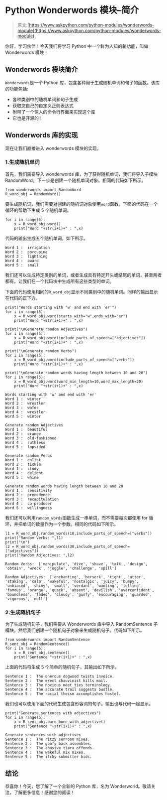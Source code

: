 # Python Wonderwords 模块–简介

> 原文:[https://www.askpython.com/python-modules/wonderwords-module](https://www.askpython.com/python-modules/wonderwords-module)

你好，学习伙伴！今天我们将学习 Python 中一个鲜为人知的新功能，叫做 Wonderwords 模块！

## Wonderwords 模块简介

`Wonderwords`是一个 Python 库，包含各种用于生成随机单词和句子的函数。该库的功能包括:

*   各种类别中的随机单词和句子生成
*   获取您自己的自定义正则表达式
*   附带了一个惊人的命令行界面来实现这个库
*   它也是开源的！

## Wonderwords 库的实现

现在让我们直接进入 wonderwords 模块的实现。

### 1.生成随机单词

首先，我们需要导入 wonderwords 库，为了获得随机单词，我们将导入子模块 RandomWord。下一步是创建一个随机单词对象。相同的代码如下所示。

```
from wonderwords import RandomWord
R_word_obj = RandomWord()

```

要生成随机词，我们需要对创建的随机词对象使用`word`函数。下面的代码在一个循环的帮助下生成 5 个随机单词。

```
for i in range(5):
    x = R_word_obj.word()
    print("Word "+str(i+1)+" : ",x)

```

代码的输出生成五个随机单词，如下所示。

```
Word 1 :  irrigation
Word 2 :  porcupine
Word 3 :  lightning
Word 4 :  award
Word 5 :  small

```

我们还可以生成特定类别的单词，或者生成具有特定开头或结尾的单词，甚至两者都有。让我们在一个代码块中生成所有这些类型的单词。

下面的代码使用相同的`R_word_obj`显示不同类别中的随机单词。同样的输出显示在代码的正下方。

```
print("Words starting with 'w' and end with 'er'")
for i in range(5):
    x = R_word_obj.word(starts_with="w",ends_with="er")
    print("Word "+str(i+1)+" : ",x)

print("\nGenerate random Adjectives")
for i in range(5):
    x = R_word_obj.word(include_parts_of_speech=["adjectives"])
    print("Word "+str(i+1)+" : ",x)

print("\nGenerate random Verbs")
for i in range(5):
    x = R_word_obj.word(include_parts_of_speech=["verbs"])
    print("Word "+str(i+1)+" : ",x)    

print("\nGenerate random words having length between 10 and 20")
for i in range(5):
    x = R_word_obj.word(word_min_length=10,word_max_length=20)
    print("Word "+str(i+1)+" : ",x)

```

```
Words starting with 'w' and end with 'er'
Word 1 :  winter
Word 2 :  wrestler
Word 3 :  wafer
Word 4 :  wrestler
Word 5 :  winter

Generate random Adjectives
Word 1 :  beautiful
Word 2 :  orange
Word 3 :  old-fashioned
Word 4 :  ruthless
Word 5 :  lopsided

Generate random Verbs
Word 1 :  enlist
Word 2 :  tickle
Word 3 :  study
Word 4 :  delight
Word 5 :  whine

Generate random words having length between 10 and 20
Word 1 :  sensitivity
Word 2 :  precedence
Word 3 :  recapitulation
Word 4 :  co-producer
Word 5 :  willingness

```

我们还可以利用`random_words`函数生成一串单词，而不需要每次都使用 for 循环，并把单词的数量作为一个参数。相同的代码如下所示。

```
l1 = R_word_obj.random_words(10,include_parts_of_speech=["verbs"])
print("Random Verbs: ",l1)
print("\n")
l2 = R_word_obj.random_words(30,include_parts_of_speech=["adjectives"])
print("Random Adjectives: ",l2)

```

```
Random Verbs:  ['manipulate', 'dive', 'shave', 'talk', 'design', 'obtain', 'wreck', 'juggle', 'challenge', 'spill']

Random Adjectives:  ['enchanting', 'berserk', 'tight', 'utter', 'staking', 'calm', 'wakeful', 'nostalgic', 'juicy', 'bumpy', 'unbiased', 'shiny', 'small', 'verdant', 'wanting', 'telling', 'famous', 'orange', 'quack', 'absent', 'devilish', 'overconfident', 'boundless', 'faded', 'cloudy', 'goofy', 'encouraging', 'guarded', 'vigorous', 'null']

```

### 2.生成随机句子

为了生成随机句子，我们需要从 Wonderwords 库中导入 RandomSentence 子模块。然后我们创建一个随机句子对象来生成随机句子。代码如下所示。

```
from wonderwords import RandomSentence
R_sent_obj = RandomSentence()
for i in range(5):
    x = R_sent_obj.sentence()
    print("Sentence "+str(i+1)+" : ",x)

```

上面的代码将生成 5 个简单的随机句子，其输出如下所示。

```
Sentence 1 :  The onerous dogwood twists invoice.
Sentence 2 :  The erect chauvinist kills mail.
Sentence 3 :  The noxious meet ties terminology.
Sentence 4 :  The accurate trail suggests bustle.
Sentence 5 :  The racial theism accomplishes hostel.

```

我们也可以使用下面的代码生成包含形容词的句子。输出也与代码一起显示。

```
print("Generate sentences with adjectives")
for i in range(5):
    x = R_sent_obj.bare_bone_with_adjective()
    print("Sentence "+str(i+1)+" : ",x)

```

```
Generate sentences with adjectives
Sentence 1 :  The ritzy sunroom mixes.
Sentence 2 :  The goofy back assembles.
Sentence 3 :  The abusive tiara offends.
Sentence 4 :  The wakeful mix mixes.
Sentence 5 :  The itchy submitter bids.

```

## 结论

恭喜你！今天，您了解了一个全新的 Python 库，名为 Wonderworld。敬请关注，了解更多信息！感谢您的阅读！